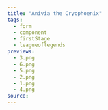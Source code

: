 ```yaml
---
title: "Anivia the Cryophoenix"
tags:
  - form
  - component
  - firstStage
  - leagueoflegends
previews:
  - 3.png
  - 6.png
  - 5.png
  - 2.png
  - 1.png
  - 4.png
source:
---
```

